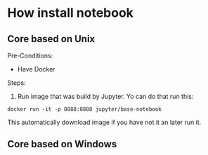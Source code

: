 # How install notebook

## Core based on Unix

Pre-Conditions:
- Have Docker

Steps:
1. Run image that was build by Jupyter.
Yo can do that run this:

`docker run -it -p 8888:8888 jupyter/base-notebook`

This automatically download image if you have not it an later run it.

## Core based on Windows


